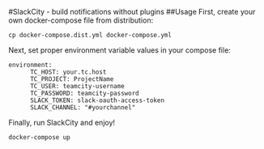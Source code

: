 #SlackCity - build notifications without plugins
##Usage
First, create your own docker-compose file from distribution:

`cp docker-compose.dist.yml docker-compose.yml`

Next, set proper environment variable values in your compose file:
```
environment:
      TC_HOST: your.tc.host
      TC_PROJECT: ProjectName
      TC_USER: teamcity-username
      TC_PASSWORD: teamcity-password
      SLACK_TOKEN: slack-oauth-access-token
      SLACK_CHANNEL: "#yourchannel"
```

Finally, run SlackCity and enjoy!

`docker-compose up`